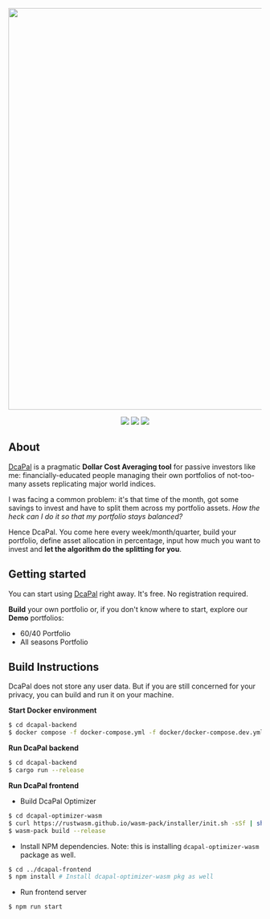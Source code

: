 <p align="center">
  <a href="https://dcapal.com"><img src="https://ik.imagekit.io/dcapal/dcapal-og-bg-white-focused.png" width="800" /></a>
</p>

<p align="center">
<a href="https://dcapal.com"><img src="https://img.shields.io/website?label=dcapal.com&url=https%3A%2F%2Fdcapal.com"/></a>
<a href="https://github.com/leonardoarcari/dcapal/actions/workflows/build-test.yml"><img src="https://img.shields.io/github/actions/workflow/status/leonardoarcari/dcapal/build-test.yml"/></a>
<a href="https://github.com/leonardoarcari/dcapal/blob/master/LICENSE"><img src="https://img.shields.io/github/license/leonardoarcari/dcapal"/></a>
</p>

## About

[DcaPal](https://dcapal.com) is a pragmatic **Dollar Cost Averaging tool** for passive investors like me: financially-educated people managing their own portfolios of not-too-many assets replicating major world indices.

I was facing a common problem: it's that time of the month, got some savings to invest and have to split them across my portfolio assets. *How the heck can I do it so that my portfolio stays balanced?*

Hence DcaPal. You come here every week/month/quarter, build your portfolio, define asset allocation in percentage, input how much you want to invest and **let the algorithm do the splitting for you**.

## Getting started

You can start using [DcaPal](https://dcapal.com) right away. It's free. No registration required.

**Build** your own portfolio or, if you don't know where to start, explore our **Demo** portfolios:

- 60/40 Portfolio
- All seasons Portfolio

## Build Instructions

DcaPal does not store any user data. But if you are still concerned for your privacy, you can build and run it on your machine.

**Start Docker environment**

```bash
$ cd dcapal-backend
$ docker compose -f docker-compose.yml -f docker/docker-compose.dev.yml up -d
```

**Run DcaPal backend**

```bash
$ cd dcapal-backend
$ cargo run --release
```

**Run DcaPal frontend**

- Build DcaPal Optimizer

```bash
$ cd dcapal-optimizer-wasm
$ curl https://rustwasm.github.io/wasm-pack/installer/init.sh -sSf | sh
$ wasm-pack build --release
```

- Install NPM dependencies. Note: this is installing `dcapal-optimizer-wasm` package as well.

```bash
$ cd ../dcapal-frontend
$ npm install # Install dcapal-optimizer-wasm pkg as well
```

- Run frontend server

```bash
$ npm run start
```
